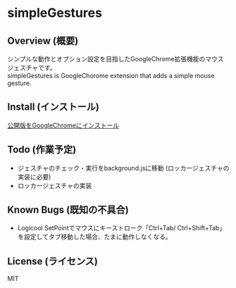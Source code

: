 simpleGestures
====

## Overview (概要)
シンプルな動作とオプション設定を目指したGoogleChrome拡張機能のマウスジェスチャです。  
simpleGestures is GoogleChorome extension that adds a simple mouse gesture.

## Install (インストール)
[公開版をGoogleChromeにインストール](https://chrome.google.com/webstore/detail/simplegestures/flfminafiamnggnldfpilnfnmbgmiegn)

## Todo (作業予定)
* ジェスチャのチェック・実行をbackground.jsに移動 (ロッカージェスチャの実装に必要)
* ロッカージェスチャの実装

## Known Bugs (既知の不具合)
* Logicool SetPointでマウスにキーストローク「Ctrl+Tab/ Ctrl+Shift+Tab」を設定してタブ移動した場合、たまに動作しなくなる。

## License (ライセンス)
MIT
